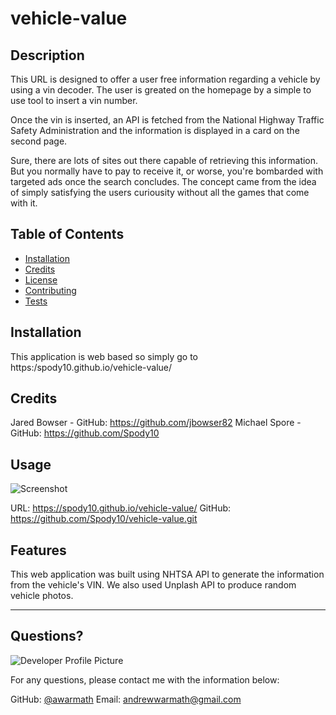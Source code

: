 # vehicle-value
  
 ## Description 
    
 This URL is designed to offer a user free information regarding a vehicle by using a vin decoder. The user is greated on the homepage by a simple to use tool to insert a vin number. 

 Once the vin is inserted, an API is fetched from the National Highway Traffic Safety Administration and the information is displayed in a card on the second page. 

 Sure, there are lots of sites out there capable of retrieving this information. But you normally have to pay to receive it, or worse, you're bombarded with targeted ads once the search concludes. The concept came from the idea of simply satisfying the users curiousity without all the games that come with it. 

 ## Table of Contents
 * [Installation](#installation)
 * [Credits](#credits)
 * [License](#license)
 * [Contributing](#contributing)
 * [Tests](#tests)
  
 ## Installation
    
 This application is web based so simply go to https:/spody10.github.io/vehicle-value/

 ## Credits

 Jared Bowser - GitHub: https://github.com/jbowser82
 Michael Spore - GitHub: https://github.com/Spody10

 ## Usage 
    
 ![Screenshot](/vehicle-value/assets/images/Vehicle_value_img.png)

 URL: https://spody10.github.io/vehicle-value/
 GitHub: https://github.com/Spody10/vehicle-value.git

 ## Features

 This web application was built using NHTSA API to generate the information from the vehicle's VIN. We also used Unplash API to produce random vehicle photos. 
            
 ---
  
 ## Questions?
  
 ![Developer Profile Picture](https://avatars3.githubusercontent.com/u/70709676?v=4) 
  
 For any questions, please contact me with the information below:
 
 GitHub: [@awarmath](https://api.github.com/users/awarmath)
 Email: andrewwarmath@gmail.com
